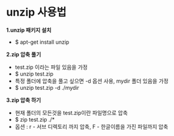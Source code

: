**unzip 사용법**
===

**1.unzip 패키지 설치**
- $ apt-get install unzip

**2.zip 압축 풀기**
- test.zip 이라는 파일 있음을 가정
- $ unzip test.zip
- 특정 폴더에 압축을 풀고 싶으면 -d 옵션 사용, mydir 폴더 있음을 가정
- $ unzip test.zip -d ./mydir

**3.zip 압축 하기**
- 현재 폴더의 모든것을 test.zip이란 파일명으로 압축
- $ zip test.zip ./*
- 옵션 : r - 서브 디렉토리 까지 압축, F - 한글이름을 가진 파일까지 압축
